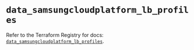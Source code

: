 # `data_samsungcloudplatform_lb_profiles`

Refer to the Terraform Registry for docs: [`data_samsungcloudplatform_lb_profiles`](https://registry.terraform.io/providers/samsungsdscloud/samsungcloudplatform/3.13.0/docs/data-sources/lb_profiles).
